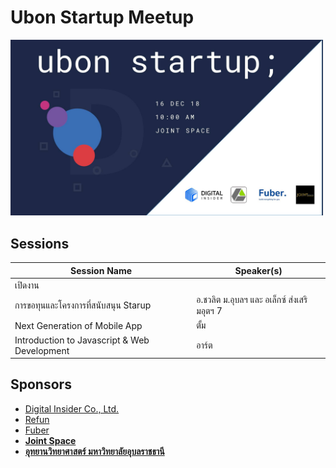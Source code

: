 # Ubon Startup Meetup
<img src="ubonstartup2018.jpg" alt="Ubon startup logo" width="500">


## Sessions

| Session Name | Speaker(s) |
| ------------ | ---------- |
| เปิดงาน | | |
| การขอทุนและโครงการที่สนับสนุน Starup | อ.ชวลิต ม.อุบลฯ และ อเล็กซ์ ส่งเสริมอุตฯ 7  |
| Next Generation of Mobile App | ตั้ม |
| Introduction to Javascript & Web Development | อาร์ต |


## Sponsors

- [Digital Insider Co., Ltd.](https://www.facebook.com/digitalinsider)
- [Refun](http://refun.com)
- [Fuber](https://www.facebook.com/fuberDev/?ref=bookmarks)
- **[Joint Space](https://www.facebook.com/Jointspace.ubu)**
- **[อุทยานวิทยาศาสตร์ มหาวิทยาลัยอุบลราชธานี](http://www.spark.in.th/)**
